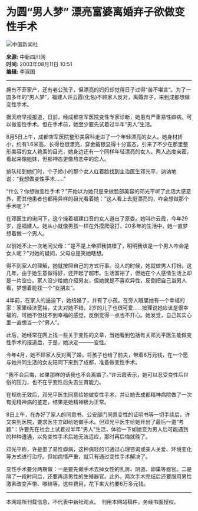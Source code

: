 # 为圆“男人梦” 漂亮富婆离婚弃子欲做变性手术

![中国新闻社](/images/logo2.gif)

**来源:** 中新四川网  
**时间:** 2003年08月11日 10:51  
**编辑:** 李淑国

---

拥有不菲家产，还有老公孩子，但漂亮的妈妈却觉得日子过得“苦不堪言”。为了一圆多年的“男人梦”，福建人许云霞(化名)不顾家人反对，离婚弃子，来到成都想做变性手术。

据天府早报报道，日前，经成都空军医院变性专家诊断，她患有严重易性癖病，可以做变性手术。但在手术前，她至少要先试着过半年“男人”生活。

8月5日上午，成都空军医院整形美容科走进了一个年轻漂亮的女人。她身材娇小，约有1.6米高，长得也很漂亮，穿金戴银显得十分富态，引来了不少在那里整形美容的女人艳羡的目光，她身边还有一个同样年轻漂亮的女人。两人态度亲密，看起来像姐妹，但那神态更像热恋中的恋人。

排队轮到她们时，个子娇小的那个女人红着脸找到主治医生邓光平，讷讷地说：“我想做变性手术……”

“什么？你想做变性手术？”开始以为她只是来做脸部美容的邓光平听了此话大感意外，而其他患者也都用异样的目光看着她：“这人看上去挺漂亮的，咋会想做那个手术呢？”

在邓医生的询问下，这个操着福建口音的女人道出了原委。她叫许云霞，今年29岁，是福建人。她从小就像男孩一样在外摸爬滚打，20多年的生活中，她一直梦想着做一个男人。

以前她不止一次地问父母：“是不是上帝把我搞错了，明明我该是一个男人咋会是女人呢？”对她的疑问，父母总是笑她瞎想。

得不到家人的理解，她就按照自己的方式行事。没人的时候，她就做男人打扮。这几年，由于她生意做得好，还开起了超市。生活富裕了，但她在个人感情生活上却是一片空白。家人没少给她介绍男友，但她就是不喜欢异性，反倒把自己当男人看，梦想着能找一个“女朋友”。

4年前，在家人的逼迫下，她结婚了，并有了小孩。在旁人眼里她有一个幸福的家：家里经济宽裕，丈夫对她不错，2岁的儿子也很可爱……按理说她应该是很幸福的，可她不但找不到幸福的感觉，反倒觉得一点也不开心。她发觉，自己其实心里一直想当一个“男人”。

此后，她经常在网上找一些关于变性的文章，当她看到包括有关邓光平医生能做变性手术的报道后，于是，她决定———变性。

今年4月，她不顾家人反对离了婚，将孩子也给了前夫，带着6万元钱，在一个愿与她共同生活的女友陪同下来到了成都，准备做变性手术。

“我不会后悔，如果那样的话我也不会离婚了。”许云霞表示，她可以忍受变性后世俗的压力，也不在乎变性后失去生育能力。

在规劝无效后，邓光平医生同意给她做变性手术，并让她去成都精神病院做了一次有无精神病的鉴定，结果是她精神极为正常。

8日上午，在办好了家人的同意书、公安部门同意变性的证明书等一切手续后，许又来到医院，要求医生立即给她做手术。但邓光平医生给她开出了最后一道“考题”：许要先在社会上试着过半年“男人”生活，体验一下如她变为男人后可能遇到的种种遭遇，以免变性手术后她无法适应，那时再后悔就晚了。

邓光平称，许是患了易性癖病，这种病轻的可通过心理咨询或亲人关爱、环境变化等方式进行治疗。但如病情严重，就只有通过变性手术解决了。

变性手术要分两期做：一是要先做手术去掉女性的乳房、阴道、卵巢等器官。二是隔了一段时间后，还要再造男性的生殖器官。此外，两次手术完结后还要服用男性激素改变声带、喉结等。这些费用，花下来大约要6万多元钱。

---

本网站所刊载信息，不代表中新社观点。　刊用本网站稿件，务经书面授权。
<!-- tcd_original_link https://www.chinanews.com.cn/n/2003-08-11/26/333992.html -->
